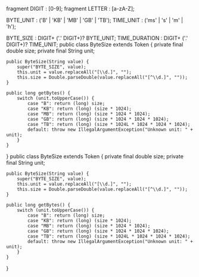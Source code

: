 fragment DIGIT : [0-9];
fragment LETTER : [a-zA-Z];

BYTE_UNIT : ('B' | 'KB' | 'MB' | 'GB' | 'TB');
TIME_UNIT : ('ms' | 's' | 'm' | 'h');

BYTE_SIZE : DIGIT+ ('.' DIGIT+)? BYTE_UNIT;
TIME_DURATION : DIGIT+ ('.' DIGIT+)? TIME_UNIT;
public class ByteSize extends Token {
    private final double size;
    private final String unit;

    public ByteSize(String value) {
        super("BYTE_SIZE", value);
        this.unit = value.replaceAll("[\\d.]", "");
        this.size = Double.parseDouble(value.replaceAll("[^\\d.]", ""));
    }

    public long getBytes() {
        switch (unit.toUpperCase()) {
            case "B": return (long) size;
            case "KB": return (long) (size * 1024);
            case "MB": return (long) (size * 1024 * 1024);
            case "GB": return (long) (size * 1024 * 1024 * 1024);
            case "TB": return (long) (size * 1024L * 1024 * 1024 * 1024);
            default: throw new IllegalArgumentException("Unknown unit: " + unit);
        }
    }
}
public class ByteSize extends Token {
    private final double size;
    private final String unit;

    public ByteSize(String value) {
        super("BYTE_SIZE", value);
        this.unit = value.replaceAll("[\\d.]", "");
        this.size = Double.parseDouble(value.replaceAll("[^\\d.]", ""));
    }

    public long getBytes() {
        switch (unit.toUpperCase()) {
            case "B": return (long) size;
            case "KB": return (long) (size * 1024);
            case "MB": return (long) (size * 1024 * 1024);
            case "GB": return (long) (size * 1024 * 1024 * 1024);
            case "TB": return (long) (size * 1024L * 1024 * 1024 * 1024);
            default: throw new IllegalArgumentException("Unknown unit: " + unit);
        }
    }
}
